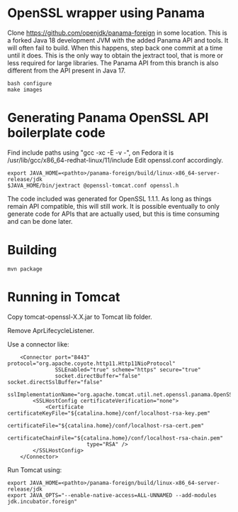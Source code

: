 # OpenSSL wrapper using Panama

Clone https://github.com/openjdk/panama-foreign in some location. This is a
forked Java 18 development JVM with the added Panama API and tools. It will
often fail to build. When this happens, step back one commit at a time until
it does. This is the only way to obtain the jextract tool, that is more or less
required for large libraries. The Panama API from this branch is also
different from the API present in Java 17.

```
bash configure
make images
```

# Generating Panama OpenSSL API boilerplate code

Find include paths using "gcc -xc -E -v -", on Fedora it is /usr/lib/gcc/x86_64-redhat-linux/11/include
Edit openssl.conf accordingly.

```
export JAVA_HOME=<pathto>/panama-foreign/build/linux-x86_64-server-release/jdk
$JAVA_HOME/bin/jextract @openssl-tomcat.conf openssl.h
```
The code included was generated for OpenSSL 1.1.1. As long as things remain API
compatible, this will still work. It is possible eventually to only generate code
for APIs that are actually used, but this is time consuming and can be done
later.

# Building

```
mvn package
```

# Running in Tomcat

Copy tomcat-openssl-X.X.jar to Tomcat lib folder.

Remove AprLifecycleListener.

Use a connector like:
```
    <Connector port="8443" protocol="org.apache.coyote.http11.Http11NioProtocol"
               SSLEnabled="true" scheme="https" secure="true"
               socket.directBuffer="false" socket.directSslBuffer="false"
               sslImplementationName="org.apache.tomcat.util.net.openssl.panama.OpenSSLImplementation">
        <SSLHostConfig certificateVerification="none">
            <Certificate certificateKeyFile="${catalina.home}/conf/localhost-rsa-key.pem"
                         certificateFile="${catalina.home}/conf/localhost-rsa-cert.pem"
                         certificateChainFile="${catalina.home}/conf/localhost-rsa-chain.pem"
                         type="RSA" />
        </SSLHostConfig>
    </Connector>
```
Run Tomcat using:
```
export JAVA_HOME=<pathto>/panama-foreign/build/linux-x86_64-server-release/jdk
export JAVA_OPTS="--enable-native-access=ALL-UNNAMED --add-modules jdk.incubator.foreign"
```
